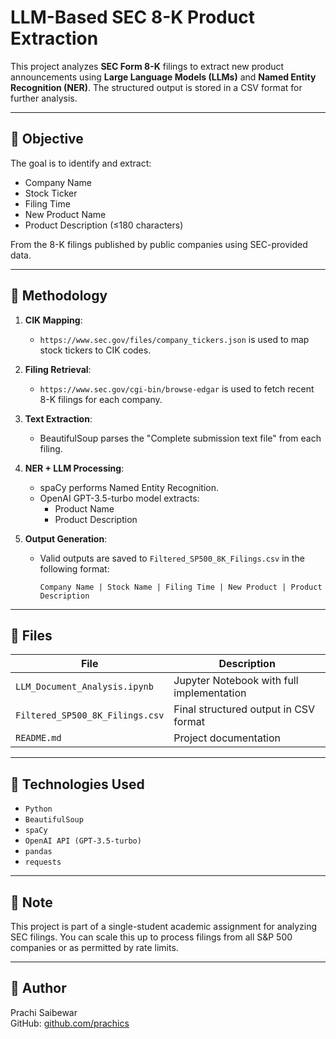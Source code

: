 # LLM-Based SEC 8-K Product Extraction

This project analyzes **SEC Form 8-K** filings to extract new product announcements using **Large Language Models (LLMs)** and **Named Entity Recognition (NER)**. The structured output is stored in a CSV format for further analysis.

---

## 📌 Objective

The goal is to identify and extract:
- Company Name
- Stock Ticker
- Filing Time
- New Product Name
- Product Description (≤180 characters)

From the 8-K filings published by public companies using SEC-provided data.

---

## 🧠 Methodology

1. **CIK Mapping**:  
   - `https://www.sec.gov/files/company_tickers.json` is used to map stock tickers to CIK codes.

2. **Filing Retrieval**:  
   - `https://www.sec.gov/cgi-bin/browse-edgar` is used to fetch recent 8-K filings for each company.

3. **Text Extraction**:  
   - BeautifulSoup parses the "Complete submission text file" from each filing.

4. **NER + LLM Processing**:  
   - spaCy performs Named Entity Recognition.
   - OpenAI GPT-3.5-turbo model extracts:
     - Product Name
     - Product Description

5. **Output Generation**:
   - Valid outputs are saved to `Filtered_SP500_8K_Filings.csv` in the following format:
     ```
     Company Name | Stock Name | Filing Time | New Product | Product Description
     ```



---

## 📂 Files

| File                            | Description                             |
|---------------------------------|-----------------------------------------|
| `LLM_Document_Analysis.ipynb`               | Jupyter Notebook with full implementation |
| `Filtered_SP500_8K_Filings.csv` | Final structured output in CSV format   |
| `README.md`                    | Project documentation                   |

---

## 🔧 Technologies Used

- `Python`
- `BeautifulSoup`
- `spaCy`
- `OpenAI API (GPT-3.5-turbo)`
- `pandas`
- `requests`

---

## 📌 Note

This project is part of a single-student academic assignment for analyzing SEC filings. You can scale this up to process filings from all S&P 500 companies or as permitted by rate limits.

---

## 🚀 Author

Prachi Saibewar  
GitHub: [github.com/prachics](https://github.com/prachics)
